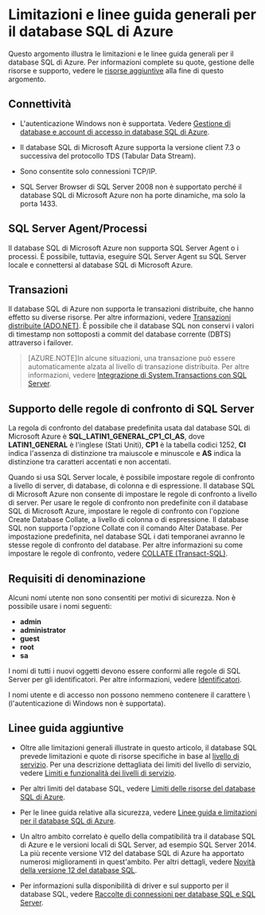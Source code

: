 <properties 
   pageTitle="Limitazioni e linee guida generali per il database SQL di Azure"
   description="Questa pagina descrive alcune limitazioni generali per il database SQL di Azure, oltre agli ambiti dell'interoperabilità e del supporto."
   services="sql-database"
   documentationCenter="na"
   authors="rothja"
   manager="jeffreyg"
   editor="monicar" />
<tags 
   ms.service="sql-database"
   ms.devlang="na"
   ms.topic="article"
   ms.tgt_pltfrm="na"
   ms.workload="data-management"
   ms.date="10/28/2015"
   ms.author="jroth" />

# Limitazioni e linee guida generali per il database SQL di Azure

Questo argomento illustra le limitazioni e le linee guida generali per il database SQL di Azure. Per informazioni complete su quote, gestione delle risorse e supporto, vedere le [risorse aggiuntive](#additional-guidelines) alla fine di questo argomento.

## Connettività

 - L'autenticazione Windows non è supportata. Vedere [Gestione di database e account di accesso in database SQL di Azure](sql-database-manage-logins.md). 

 - Il database SQL di Microsoft Azure supporta la versione client 7.3 o successiva del protocollo TDS (Tabular Data Stream).

 - Sono consentite solo connessioni TCP/IP.

 - SQL Server Browser di SQL Server 2008 non è supportato perché il database SQL di Microsoft Azure non ha porte dinamiche, ma solo la porta 1433.

## SQL Server Agent/Processi

Il database SQL di Microsoft Azure non supporta SQL Server Agent o i processi. È possibile, tuttavia, eseguire SQL Server Agent su SQL Server locale e connettersi al database SQL di Microsoft Azure.

## Transazioni

Il database SQL di Azure non supporta le transazioni distribuite, che hanno effetto su diverse risorse. Per altre informazioni, vedere [Transazioni distribuite (ADO.NET)](https://msdn.microsoft.com/library/ms254973.aspx). È possibile che il database SQL non conservi i valori di timestamp non sottoposti a commit del database corrente (DBTS) attraverso i failover.

> [AZURE.NOTE]In alcune situazioni, una transazione può essere automaticamente alzata al livello di transazione distribuita. Per altre informazioni, vedere [Integrazione di System.Transactions con SQL Server](https://msdn.microsoft.com/library/ms172070.aspx).

## Supporto delle regole di confronto di SQL Server

La regola di confronto del database predefinita usata dal database SQL di Microsoft Azure è **SQL\_LATIN1\_GENERAL\_CP1\_CI\_AS**, dove **LATIN1\_GENERAL** è l'inglese (Stati Uniti), **CP1** è la tabella codici 1252, **CI** indica l'assenza di distinzione tra maiuscole e minuscole e **AS** indica la distinzione tra caratteri accentati e non accentati.

Quando si usa SQL Server locale, è possibile impostare regole di confronto a livello di server, di database, di colonna e di espressione. Il database SQL di Microsoft Azure non consente di impostare le regole di confronto a livello di server. Per usare le regole di confronto non predefinite con il database SQL di Microsoft Azure, impostare le regole di confronto con l'opzione Create Database Collate, a livello di colonna o di espressione. Il database SQL non supporta l'opzione Collate con il comando Alter Database. Per impostazione predefinita, nel database SQL i dati temporanei avranno le stesse regole di confronto del database. Per altre informazioni su come impostare le regole di confronto, vedere [COLLATE (Transact-SQL)](https://msdn.microsoft.com/library/ms184391.aspx).

## Requisiti di denominazione

Alcuni nomi utente non sono consentiti per motivi di sicurezza. Non è possibile usare i nomi seguenti:

 - **admin** 
 - **administrator** 
 - **guest** 
 - **root** 
 - **sa** 

I nomi di tutti i nuovi oggetti devono essere conformi alle regole di SQL Server per gli identificatori. Per altre informazioni, vedere [Identificatori](https://msdn.microsoft.com/library/ms175874.aspx).

I nomi utente e di accesso non possono nemmeno contenere il carattere \\ (l'autenticazione di Windows non è supportata).

## Linee guida aggiuntive

- Oltre alle limitazioni generali illustrate in questo articolo, il database SQL prevede limitazioni e quote di risorse specifiche in base al [livello di servizio](sql-database-service-tiers.md). Per una descrizione dettagliata dei limiti del livello di servizio, vedere [Limiti e funzionalità dei livelli di servizio](sql-database-performance-guidance.md#service-tier-capabilities-and-limits).

- Per altri limiti del database SQL, vedere [Limiti delle risorse del database SQL di Azure](sql-database-limits.md).

- Per le linee guida relative alla sicurezza, vedere [Linee guida e limitazioni per il database SQL di Azure](sql-database-security-guidelines.md).

- Un altro ambito correlato è quello della compatibilità tra il database SQL di Azure e le versioni locali di SQL Server, ad esempio SQL Server 2014. La più recente versione V12 del database SQL di Azure ha apportato numerosi miglioramenti in quest'ambito. Per altri dettagli, vedere [Novità della versione 12 del database SQL](sql-database-v12-whats-new.md).

- Per informazioni sulla disponibilità di driver e sul supporto per il database SQL, vedere [Raccolte di connessioni per database SQL e SQL Server](sql-database-libraries.md).

<!---HONumber=Nov15_HO1-->